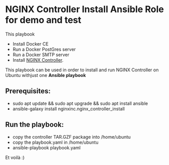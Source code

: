 NGINX Controller Install Ansible Role for demo and test
=======================================================

This playbook

* Install Docker CE
* Run a Docker PostGres server
* Run a Docker SMTP server
* Install [NGINX Controller](https://www.nginx.com/products/nginx-controller/).

This playbook can be used in order to install and run NGINX Controller on Ubuntu withjust one **Ansible playbook**

Prerequisites:
--------------

* sudo apt update && sudo apt upgrade && sudo apt install ansible
* ansible-galaxy install nginxinc.nginx_controller_install

Run the playbook:
-----------------

* copy the controller TAR.GZF package into /home/ubuntu
* copy the playbook.yaml in /home/ubuntu
* ansible-playbook playbook.yaml


Et voilà :)